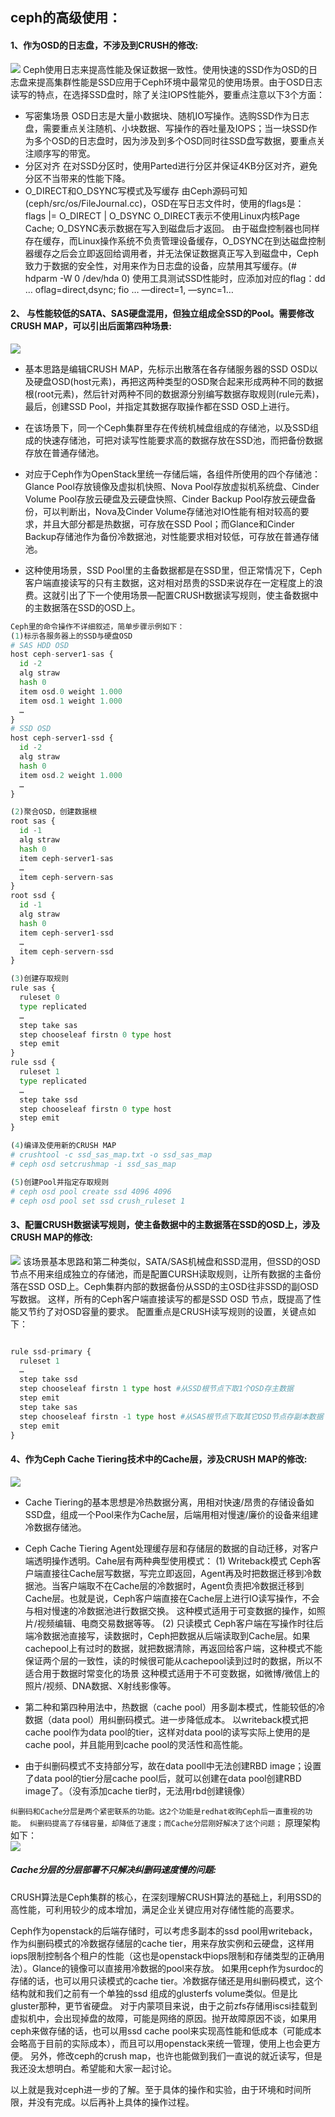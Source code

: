 ## ceph的高级使用：
#### 1、作为OSD的日志盘，不涉及到CRUSH的修改:  
![](https://github.com/ZongYuWang/image/blob/master/ceph1.png)
 Ceph使用日志来提高性能及保证数据一致性。使用快速的SSD作为OSD的日志盘来提高集群性能是SSD应用于Ceph环境中最常见的使用场景。由于OSD日志读写的特点，在选择SSD盘时，除了关注IOPS性能外，要重点注意以下3个方面：
- 写密集场景
OSD日志是大量小数据块、随机IO写操作。选购SSD作为日志盘，需要重点关注随机、小块数据、写操作的吞吐量及IOPS；当一块SSD作为多个OSD的日志盘时，因为涉及到多个OSD同时往SSD盘写数据，要重点关注顺序写的带宽。
- 分区对齐
在对SSD分区时，使用Parted进行分区并保证4KB分区对齐，避免分区不当带来的性能下降。
- O_DIRECT和O_DSYNC写模式及写缓存
由Ceph源码可知(ceph/src/os/FileJournal.cc)，OSD在写日志文件时，使用的flags是：
flags |= O_DIRECT | O_DSYNC
O_DIRECT表示不使用Linux内核Page Cache; O_DSYNC表示数据在写入到磁盘后才返回。
由于磁盘控制器也同样存在缓存，而Linux操作系统不负责管理设备缓存，O_DSYNC在到达磁盘控制器缓存之后会立即返回给调用者，并无法保证数据真正写入到磁盘中，Ceph致力于数据的安全性，对用来作为日志盘的设备，应禁用其写缓存。(# hdparm -W 0 /dev/hda 0)
使用工具测试SSD性能时，应添加对应的flag：dd … oflag=direct,dsync; fio … —direct=1, —sync=1…

#### 2、 与性能较低的SATA、SAS硬盘混用，但独立组成全SSD的Pool。需要修改CRUSH MAP，可以引出后面第四种场景:
![](https://github.com/ZongYuWang/image/blob/master/ceph2.png)
- 基本思路是编辑CRUSH MAP，先标示出散落在各存储服务器的SSD OSD以及硬盘OSD(host元素)，再把这两种类型的OSD聚合起来形成两种不同的数据根(root元素)，然后针对两种不同的数据源分别编写数据存取规则(rule元素)，最后，创建SSD Pool，并指定其数据存取操作都在SSD OSD上进行。

- 在该场景下，同一个Ceph集群里存在传统机械盘组成的存储池，以及SSD组成的快速存储池，可把对读写性能要求高的数据存放在SSD池，而把备份数据存放在普通存储池。
- 对应于Ceph作为OpenStack里统一存储后端，各组件所使用的四个存储池：Glance Pool存放镜像及虚拟机快照、Nova Pool存放虚拟机系统盘、Cinder Volume Pool存放云硬盘及云硬盘快照、Cinder Backup Pool存放云硬盘备份，可以判断出，Nova及Cinder Volume存储池对IO性能有相对较高的要求，并且大部分都是热数据，可存放在SSD Pool；而Glance和Cinder Backup存储池作为备份冷数据池，对性能要求相对较低，可存放在普通存储池。
- 这种使用场景，SSD Pool里的主备数据都是在SSD里，但正常情况下，Ceph客户端直接读写的只有主数据，这对相对昂贵的SSD来说存在一定程度上的浪费。这就引出了下一个使用场景—配置CRUSH数据读写规则，使主备数据中的主数据落在SSD的OSD上。

```py
Ceph里的命令操作不详细叙述，简单步骤示例如下：  
(1)标示各服务器上的SSD与硬盘OSD
# SAS HDD OSD
host ceph-server1-sas {
  id -2
  alg straw
  hash 0
  item osd.0 weight 1.000
  item osd.1 weight 1.000
  …
}
# SSD OSD
host ceph-server1-ssd {
  id -2
  alg straw
  hash 0
  item osd.2 weight 1.000
  …
}

(2)聚合OSD，创建数据根
root sas {
  id -1
  alg straw
  hash 0
  item ceph-server1-sas
  …
  item ceph-servern-sas
}
root ssd {
  id -1
  alg straw
  hash 0
  item ceph-server1-ssd
  …
  item ceph-servern-ssd
}

(3)创建存取规则
rule sas {
  ruleset 0
  type replicated
  …
  step take sas
  step chooseleaf firstn 0 type host
  step emit
}
rule ssd {
  ruleset 1
  type replicated
  …
  step take ssd
  step chooseleaf firstn 0 type host
  step emit
}

(4)编译及使用新的CRUSH MAP
# crushtool -c ssd_sas_map.txt -o ssd_sas_map
# ceph osd setcrushmap -i ssd_sas_map

(5)创建Pool并指定存取规则
# ceph osd pool create ssd 4096 4096
# ceph osd pool set ssd crush_ruleset 1
```

#### 3、配置CRUSH数据读写规则，使主备数据中的主数据落在SSD的OSD上，涉及CRUSH MAP的修改:  
![](https://github.com/ZongYuWang/image/blob/master/ceph3.png)
该场景基本思路和第二种类似，SATA/SAS机械盘和SSD混用，但SSD的OSD节点不用来组成独立的存储池，而是配置CURSH读取规则，让所有数据的主备份落在SSD OSD上。Ceph集群内部的数据备份从SSD的主OSD往非SSD的副OSD写数据。
这样，所有的Ceph客户端直接读写的都是SSD OSD 节点，既提高了性能又节约了对OSD容量的要求。
配置重点是CRUSH读写规则的设置，关键点如下：
```py

rule ssd-primary {
  ruleset 1
  …
  step take ssd
  step chooseleaf firstn 1 type host #从SSD根节点下取1个OSD存主数据
  step emit
  step take sas
  step chooseleaf firstn -1 type host #从SAS根节点下取其它OSD节点存副本数据
  step emit
}
```
#### 4、作为Ceph Cache Tiering技术中的Cache层，涉及CRUSH MAP的修改:
![](https://github.com/ZongYuWang/image/blob/master/ceph4.png)
- Cache Tiering的基本思想是冷热数据分离，用相对快速/昂贵的存储设备如SSD盘，组成一个Pool来作为Cache层，后端用相对慢速/廉价的设备来组建冷数据存储池。
- Ceph Cache Tiering Agent处理缓存层和存储层的数据的自动迁移，对客户端透明操作透明。Cahe层有两种典型使用模式：
  (1) Writeback模式
Ceph客户端直接往Cache层写数据，写完立即返回，Agent再及时把数据迁移到冷数据池。当客户端取不在Cache层的冷数据时，Agent负责把冷数据迁移到Cache层。也就是说，Ceph客户端直接在Cache层上进行IO读写操作，不会与相对慢速的冷数据池进行数据交换。
这种模式适用于可变数据的操作，如照片/视频编辑、电商交易数据等等。
  (2) 只读模式
Ceph客户端在写操作时往后端冷数据池直接写，读数据时，Ceph把数据从后端读取到Cache层。如果cachepool上有过时的数据，就把数据清除，再返回给客户端，这种模式不能保证两个层的一致性，读的时候很可能从cachepool读到过时的数据，所以不适合用于数据时常变化的场景
这种模式适用于不可变数据，如微博/微信上的照片/视频、DNA数据、X射线影像等。
 
- 第二种和第四种用法中，热数据（cache pool）用多副本模式，性能较低的冷数据（data pool）用纠删码模式。进一步降低成本。
以writeback模式把cache pool作为data pool的tier，这样对data pool的读写实际上使用的是cache pool，并且能用到cache pool的灵活性和高性能。
- 由于纠删码模式不支持部分写，故在data pooll中无法创建RBD image；设置了data pool的tier分层cache pool后，就可以创建在data pool创建RBD image了。（没有添加cache tier时，无法用rbd创建镜像）


`纠删码和Cache分层是两个紧密联系的功能。这2个功能是redhat收购Ceph后一直重视的功能。
纠删码提高了存储容量，却降低了速度；而Cache分层刚好解决了这个问题；`
原理架构如下：  
![](https://github.com/ZongYuWang/image/blob/master/ceph5.png)  
##### Cache分层的分层部署不只解决纠删码速度慢的问题:
CRUSH算法是Ceph集群的核心，在深刻理解CRUSH算法的基础上，利用SSD的高性能，可利用较少的成本增加，满足企业关键应用对存储性能的高要求。
 
Ceph作为openstack的后端存储时，可以考虑多副本的ssd pool用writeback，作为纠删码模式的冷数据存储层的cache tier，用来存放实例和云硬盘，这样用iops限制控制各个租户的性能（这也是openstack中iops限制和存储类型的正确用法）。Glance的镜像可以直接用冷数据的pool来存放。
如果用ceph作为surdoc的存储的话，也可以用只读模式的cache tier。冷数据存储还是用纠删码模式，这个结构就和我们之前有一个单独的ssd 组成的glusterfs volume类似。但是比gluster那种，更节省硬盘。
对于内蒙项目来说，由于之前zfs存储用iscsi挂载到虚拟机中，会出现掉盘的故障，可能是网络的原因。抛开故障原因不谈，如果用ceph来做存储的话，也可以用ssd cache pool来实现高性能和低成本（可能成本会略高于目前的实际成本），而且可以用openstack来统一管理，使用上也会更方便。
另外，修改ceph的crush map，也许也能做到我们一直说的就近读写，但是我还没太想明白。希望能和大家一起讨论。
 
以上就是我对ceph进一步的了解。至于具体的操作和实验，由于环境和时间所限，并没有完成。以后再补上具体的操作过程。
